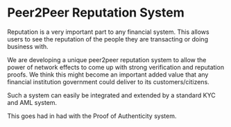 # Peer2Peer Reputation System 

Reputation is a very important part to any financial system. This allows users to see the reputation of the people they are transacting or doing business with.

We are developing a unique peer2peer reputation system to allow the power of network effects to come up with strong verification and reputation proofs. We think this might become an important added value that any financial institution  government could deliver to its customers/citizens.

Such a system can easily be integrated and extended by a standard KYC and AML system.

This goes had in had with the Proof of Authenticity system.
